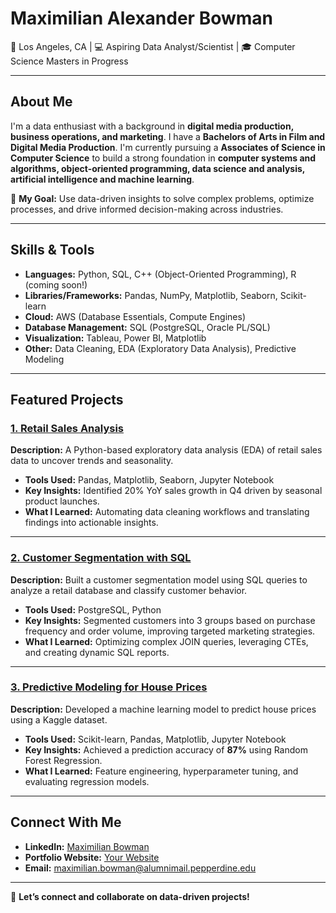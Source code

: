 # Maximilian Alexander Bowman  
📍 Los Angeles, CA | 💻 Aspiring Data Analyst/Scientist | 🎓 Computer Science Masters in Progress  

---

## About Me  
I'm a data enthusiast with a background in **digital media production, business operations, and marketing**. I have a **Bachelors of Arts in Film and Digital Media Production**. I'm currently pursuing a **Associates of Science in Computer Science** to build a strong foundation in **computer systems and algorithms, object-oriented programming, data science and analysis, artificial intelligence and machine learning**.  

🌟 **My Goal:** Use data-driven insights to solve complex problems, optimize processes, and drive informed decision-making across industries.

---

## Skills & Tools  
- **Languages:** Python, SQL, C++ (Object-Oriented Programming), R (coming soon!)  
- **Libraries/Frameworks:** Pandas, NumPy, Matplotlib, Seaborn, Scikit-learn  
- **Cloud:** AWS (Database Essentials, Compute Engines)  
- **Database Management:** SQL (PostgreSQL, Oracle PL/SQL)  
- **Visualization:** Tableau, Power BI, Matplotlib  
- **Other:** Data Cleaning, EDA (Exploratory Data Analysis), Predictive Modeling  

---

## Featured Projects  

### [1. Retail Sales Analysis](https://github.com/bksp7/retail-sales-analysis)  
**Description:** A Python-based exploratory data analysis (EDA) of retail sales data to uncover trends and seasonality.  
- **Tools Used:** Pandas, Matplotlib, Seaborn, Jupyter Notebook  
- **Key Insights:** Identified 20% YoY sales growth in Q4 driven by seasonal product launches.  
- **What I Learned:** Automating data cleaning workflows and translating findings into actionable insights.  

---

### [2. Customer Segmentation with SQL](https://github.com/bksp7/customer-segmentation-sql)  
**Description:** Built a customer segmentation model using SQL queries to analyze a retail database and classify customer behavior.  
- **Tools Used:** PostgreSQL, Python  
- **Key Insights:** Segmented customers into 3 groups based on purchase frequency and order volume, improving targeted marketing strategies.  
- **What I Learned:** Optimizing complex JOIN queries, leveraging CTEs, and creating dynamic SQL reports.  

---

### [3. Predictive Modeling for House Prices](https://github.com/bksp7/predictive-modeling)  
**Description:** Developed a machine learning model to predict house prices using a Kaggle dataset.  
- **Tools Used:** Scikit-learn, Pandas, Matplotlib, Jupyter Notebook  
- **Key Insights:** Achieved a prediction accuracy of **87%** using Random Forest Regression.  
- **What I Learned:** Feature engineering, hyperparameter tuning, and evaluating regression models.  

---

## Connect With Me  
- **LinkedIn:** [Maximilian Bowman](https://linkedin.com/in/maximilianbowman)  
- **Portfolio Website:** [Your Website](https;//www.hyperionmedialabs.com)  
- **Email:** maximilian.bowman@alumnimail.pepperdine.edu  

---

🚀 **Let’s connect and collaborate on data-driven projects!**

<!---
bksp7/bksp7 is a ✨ special ✨ repository because its `README.md` (this file) appears on your GitHub profile.
You can click the Preview link to take a look at your changes.
--->
